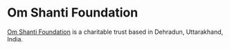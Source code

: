# Om Shanti Foundation

[Om Shanti Foundation](https://omshantifoundation.org) is a charitable trust based in Dehradun, Uttarakhand, India.
